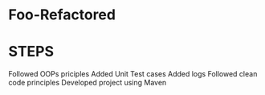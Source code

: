 # Foo-Refactored
STEPS
========================================================================
Followed OOPs priciples 
Added Unit Test cases 
Added logs 
Followed clean code principles 
Developed project using Maven 

